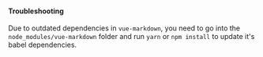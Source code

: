 #### Troubleshooting

Due to outdated dependencies in `vue-markdown`, you need to go into the `node_modules/vue-markdown` folder and run `yarn` or `npm install` to update it's babel dependencies.